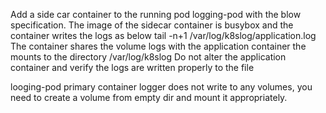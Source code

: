 Add a side car container to the running pod logging-pod with the blow specification. 
The image of the sidecar container is busybox and the container writes the logs as below tail -n+1 /var/log/k8slog/application.log 
The container shares the volume logs with the application container the mounts to the directory /var/log/k8slog 
Do not alter the application container and verify the logs are written properly to the file 

looging-pod primary container logger does not write to any volumes, you need to create a volume from empty dir and mount it appropriately. 
